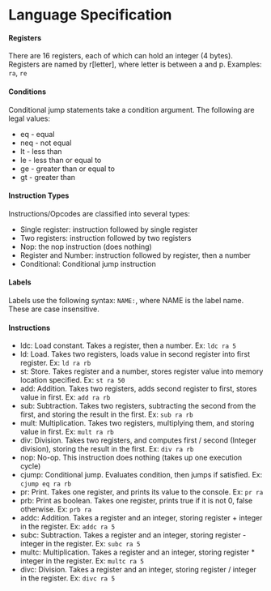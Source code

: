 # Language Specification

#### Registers

There are 16 registers, each of which can hold an integer (4 bytes). Registers are named by r[letter],
where letter is between a and p. Examples: `ra`, `re`

#### Conditions
Conditional jump statements take a condition argument. The following are legal values:

- eq - equal
- neq - not equal
- lt - less than
- le - less than or equal to
- ge - greater than or equal to
- gt - greater than

#### Instruction Types

Instructions/Opcodes are classified into several types:

- Single register: instruction followed by single register
- Two registers: instruction followed by two registers
- Nop: the nop instruction (does nothing)
- Register and Number: instruction followed by register, then a number
- Conditional: Conditional jump instruction

#### Labels

Labels use the following syntax: `NAME:`, where NAME is the label name. These are case insensitive.

#### Instructions

- ldc: Load constant. Takes a register, then a number. Ex: `ldc ra 5`
- ld: Load. Takes two registers, loads value in second register into first register. Ex: `ld ra rb`
- st: Store. Takes register and a number, stores register value into memory location specified. Ex: `st ra 50`
- add: Addition. Takes two registers, adds second register to first, stores value in first. Ex: `add ra rb`
- sub: Subtraction. Takes two registers, subtracting the second from the first, and storing the result in the first. Ex: `sub ra rb`
- mult: Multiplication. Takes two registers, multiplying them, and storing value in first. Ex: `mult ra rb`
- div: Division. Takes two registers, and computes first / second (Integer division), storing the result in the first. Ex: `div ra rb`
- nop: No-op. This instruction does nothing (takes up one execution cycle)
- cjump: Conditional jump. Evaluates condition, then jumps if satisfied. Ex: `cjump eq ra rb`
- pr: Print. Takes one register, and prints its value to the console. Ex: `pr ra`
- prb: Print as boolean. Takes one register, prints true if it is not 0, false otherwise. Ex: `prb ra`
- addc: Addition. Takes a register and an integer, storing register + integer in the register. Ex: `addc ra 5`
- subc: Subtraction. Takes a register and an integer, storing register - integer in the register. Ex: `subc ra 5`
- multc: Multiplication. Takes a register and an integer, storing register * integer in the register. Ex: `multc ra 5`
- divc: Division. Takes a register and an integer, storing register / integer in the register. Ex: `divc ra 5`